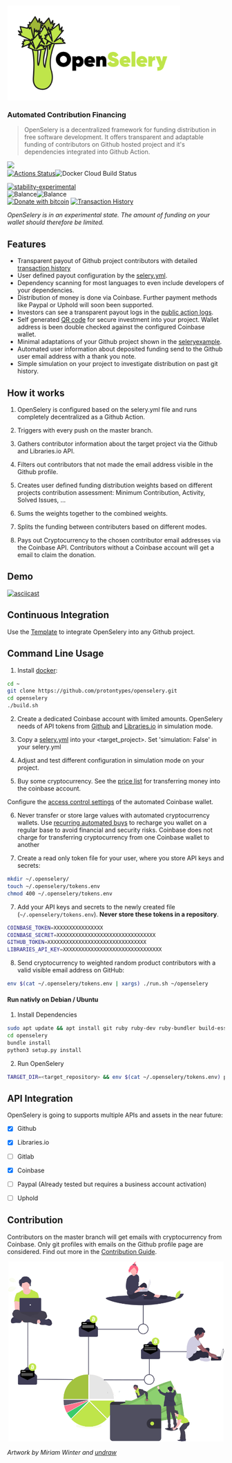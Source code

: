 <img align="middle" src="./docs/OpenSelery-04.png" width="400"> 

### Automated Contribution Financing 

> OpenSelery is a decentralized framework for funding distribution in free software development. It offers transparent and adaptable funding of contributors on Github hosted project and it's dependencies integrated into Github Action.

[![](https://img.shields.io/gitter/room/protontypes/openselery)](https://gitter.im/protontypes/openselery)        
[![Actions Status](https://github.com/protontypes/openselery/workflows/openselery/badge.svg)](https://github.com/protontypes/openselery/actions?query=workflow%3Aopenselery)![Docker Cloud Build Status](https://img.shields.io/docker/cloud/build/protontypes/openselery?logo=docker)         

[![stability-experimental](https://img.shields.io/badge/stability-experimental-orange.svg)](https://github.com/emersion/stability-badges#experimental)   
![Balance](https://img.shields.io/endpoint?url=https://raw.githubusercontent.com/wiki/protontypes/openselery/openselery/balance_badge.json&style=flat&logo=bitcoin)![Balance](https://img.shields.io/endpoint?url=https://raw.githubusercontent.com/wiki/protontypes/openselery/openselery/native_balance_badge.json&style=flat&logo=bitcoin)         
[![Donate with bitcoin](https://badgen.net/badge/Donate/3PVdiyLPR7MgaeFRJLW9mfuESZS2aAPX9w/orange?icon=bitcoin)](https://raw.githubusercontent.com/wiki/protontypes/openselery/openselery/wallet_qrcode.png)
[![Transaction History](https://badgen.net/badge/icon/Transaction%20History?icon=bitcoin&label)](https://github.com/protontypes/openselery/wiki/Transaction-History)

*OpenSelery is in an experimental state. The amount of funding on your wallet should therefore be limited.*



## Features

* Transparent payout of Github project contributors with detailed [transaction history](https://github.com/protontypes/openselery/wiki/Transaction-History)
* User defined payout configuration by the [selery.yml](https://github.com/protontypes/openselery/blob/master/selery.yml).
* Dependency scanning for most languages to even include developers of your dependencies.
* Distribution of money is done via Coinbase. Further payment methods like Paypal or Uphold will soon been supported. 
* Investors can see a transparent payout logs in the [public action logs](https://github.com/protontypes/openselery/actions?query=workflow%3Aopenselery).
* Self generated [QR code](https://raw.githubusercontent.com/wiki/protontypes/openselery/openselery/wallet_qrcode.png) for secure investment into your project. Wallet address is been double checked against the configured Coinbase wallet.
* Minimal adaptations of your Github project shown in the [seleryexample](https://github.com/protontypes/seleryexample).
* Automated user information about deposited funding send to the Github user email address with a thank you note.
* Simple simulation on your project to investigate distribution on past git history. 



## How it works

1. OpenSelery is configured based on the selery.yml file and runs completely decentralized as a Github Action.

2. Triggers with every push on the master branch.

3. Gathers contributor information about the target project via the Github and Libraries.io API.

4. Filters out contributors that not made the email address visible in the Github profile.

5. Creates user defined funding distribution weights based on different projects contribution assessment: Minimum Contribution, Activity, Solved Issues, ...

6. Sums the weights together to the combined weights. 

7. Splits the funding between contributers based on different modes. 

8. Pays out Cryptocurrency to the chosen contributor email addresses via the Coinbase API. Contributors without a Coinbase account will get a email to claim the donation.

   

## Demo

[![asciicast](https://asciinema.org/a/353518.svg)](https://asciinema.org/a/353518)



## Continuous Integration  

Use the [Template](https://github.com/protontypes/seleryexample) to integrate OpenSelery into any Github project. 



## Command Line Usage 

1. Install [docker](https://docs.docker.com/install/linux/docker-ce/ubuntu/):

```bash
cd ~
git clone https://github.com/protontypes/openselery.git
cd openselery
./build.sh
```

2. Create a dedicated Coinbase account with limited amounts. OpenSelery needs of API tokens from [Github](https://github.com/settings/tokens) and [Libraries.io](https://libraries.io/api) in simulation mode.

3. Copy a [selery.yml](https://github.com/protontypes/seleryexample) into your <target_project>. Set 'simulation: False' in your selery.yml 

4. Adjust and test different configuration in simulation mode on your project.

5. Buy some cryptocurrency. See the [price list](https://help.coinbase.com/en/coinbase/trading-and-funding/pricing-and-fees/fees.html) for transferring money into the coinbase account.

Configure the [access control settings](https://github.com/protontypes/openselery/wiki/Coinbase-Settings) of the automated Coinbase wallet.  

6. Never transfer or store large values with automated cryptocurrency wallets. Use [recurring automated buys](https://blog.coinbase.com/easier-recurring-buys-and-sells-on-coinbase-9a3cd7ea934e) to recharge you wallet on a regular base to avoid financial and security risks. Coinbase does not charge for transferring cryptocurrency from one Coinbase wallet to another

7. Create a read only token file for your user, where you store API keys and secrets:

```bash
mkdir ~/.openselery/
touch ~/.openselery/tokens.env
chmod 400 ~/.openselery/tokens.env
```

7. Add your API keys and secrets to the newly created file (`~/.openselery/tokens.env`). **Never store these tokens in a repository**.

```bash
COINBASE_TOKEN=XXXXXXXXXXXXXXXX
COINBASE_SECRET=XXXXXXXXXXXXXXXXXXXXXXXXXXXXXXXX
GITHUB_TOKEN=XXXXXXXXXXXXXXXXXXXXXXXXXXXXXXXX
LIBRARIES_API_KEY=XXXXXXXXXXXXXXXXXXXXXXXXXXXXXXXX
```

8. Send cryptocurrency to weighted random product contributors with a valid visible email address on GitHub:

```bash
env $(cat ~/.openselery/tokens.env | xargs) ./run.sh ~/openselery
```

#### Run nativly on Debian / Ubuntu

1. Install Dependencies

```bash
sudo apt update && apt install git ruby ruby-dev ruby-bundler build-essentail curl python3-pip
cd openselery
bundle install 
python3 setup.py install 
```

2. Run OpenSelery

```bash
TARGET_DIR=<target_repository> && env $(cat ~/.openselery/tokens.env) python3 selery.py --config $TARGET_DIR/selery.yml --directory $TARGET_DIR --result results
```



## API Integration

OpenSelery is going to supports multiple APIs and assets in the near future:
- [x] Github 
- [x] Libraries.io
- [ ] Gitlab 
- [x] Coinbase
- [ ] Paypal (Already tested but requires a business account activation)
- [ ] Uphold



## Contribution

Contributors on the master branch will get emails with cryptocurrency from Coinbase. Only git profiles with emails on the Github profile page are considered.
Find out more in the [Contribution Guide](https://github.com/protontypes/openselery/wiki/Contribution-Guide).



<p align="center">
  <img src="docs/selery_workflow.png" width="500">
</p>



*Artwork by Miriam Winter and [undraw](https://undraw.co/)*